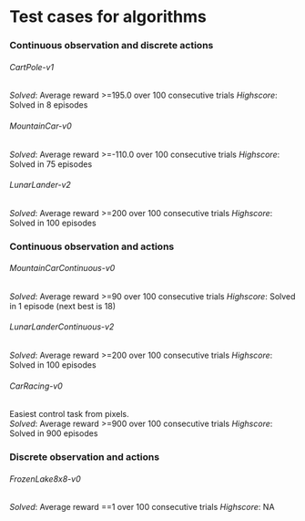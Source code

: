 # Test cases for algorithms

### Continuous observation and discrete actions

###### CartPole-v1

*Solved*: Average reward >=195.0 over 100 consecutive trials
*Highscore*: Solved in 8 episodes

###### MountainCar-v0

*Solved*: Average reward >=-110.0 over 100 consecutive trials
*Highscore*: Solved in 75 episodes

###### LunarLander-v2

*Solved*: Average reward >=200 over 100 consecutive trials
*Highscore*: Solved in 100 episodes


### Continuous observation and actions

###### MountainCarContinuous-v0

*Solved*: Average reward >=90 over 100 consecutive trials
*Highscore*: Solved in 1 episode (next best is 18)

###### LunarLanderContinuous-v2

*Solved*: Average reward >=200 over 100 consecutive trials
*Highscore*: Solved in 100 episodes

###### CarRacing-v0
Easiest control task from pixels.  
*Solved*: Average reward >=900 over 100 consecutive trials
*Highscore*: Solved in 900 episodes

### Discrete observation and actions

###### FrozenLake8x8-v0

*Solved*: Average reward ==1 over 100 consecutive trials
*Highscore*: NA
